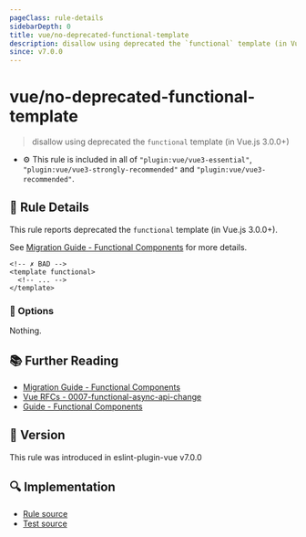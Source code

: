 ```yaml
---
pageClass: rule-details
sidebarDepth: 0
title: vue/no-deprecated-functional-template
description: disallow using deprecated the `functional` template (in Vue.js 3.0.0+)
since: v7.0.0
---
```

# vue/no-deprecated-functional-template

> disallow using deprecated the `functional` template (in Vue.js 3.0.0+)

- :gear: This rule is included in all of `"plugin:vue/vue3-essential"`, `"plugin:vue/vue3-strongly-recommended"` and `"plugin:vue/vue3-recommended"`.

## :book: Rule Details

This rule reports deprecated the `functional` template (in Vue.js 3.0.0+).

See [Migration Guide - Functional Components](https://v3.vuejs.org/guide/migration/functional-components.html) for more details.

<eslint-code-block :rules="{'vue/no-deprecated-functional-template': ['error']}">

```vue
<!-- ✗ BAD -->
<template functional>
  <!-- ... -->
</template>
```

</eslint-code-block>

### :wrench: Options

Nothing.

## :books: Further Reading

- [Migration Guide - Functional Components](https://v3.vuejs.org/guide/migration/functional-components.html)
- [Vue RFCs - 0007-functional-async-api-change](https://github.com/vuejs/rfcs/blob/master/active-rfcs/0007-functional-async-api-change.md)
- [Guide - Functional Components](https://vuejs.org/v2/guide/render-function.html#Functional-Components)

## :rocket: Version

This rule was introduced in eslint-plugin-vue v7.0.0

## :mag: Implementation

- [Rule source](https://github.com/vuejs/eslint-plugin-vue/blob/master/lib/rules/no-deprecated-functional-template.js)
- [Test source](https://github.com/vuejs/eslint-plugin-vue/blob/master/tests/lib/rules/no-deprecated-functional-template.js)
